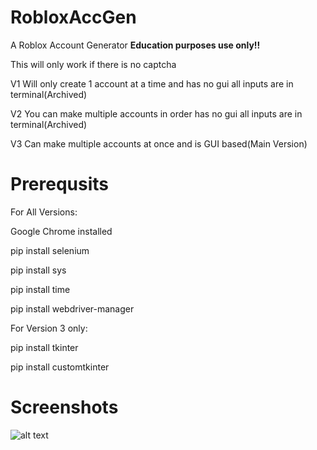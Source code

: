 # RobloxAccGen
A Roblox Account Generator **Education purposes use only!!**

This will only work if there is no captcha

V1 Will only create 1 account at a time and has no gui all inputs are in terminal(Archived)

V2 You can make multiple accounts in order has no gui all inputs are in terminal(Archived)

V3 Can make multiple accounts at once and is GUI based(Main Version)
# Prerequsits
For All Versions:

Google Chrome installed

pip install selenium

pip install sys

pip install time

pip install webdriver-manager

For Version 3 only:

pip install tkinter

pip install customtkinter
# Screenshots
![alt text](https://i.imgur.com/Zz3nLKz.png)
